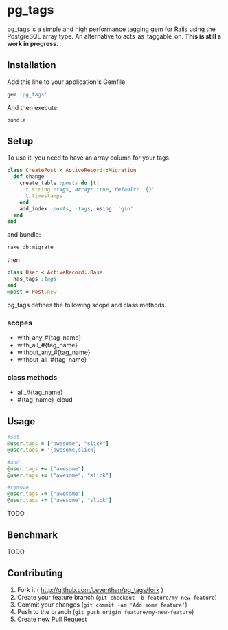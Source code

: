 # pg_tags
pg_tags is a simple and high performance tagging gem for Rails using the PostgreSQL array type. An alternative to acts_as_taggable_on. **This is still a work in progress.**

## Installation

Add this line to your application's Gemfile:

```ruby
gem 'pg_tags'
```

And then execute:

```shell
bundle
```


## Setup

To use it, you need to have an array column for your tags.

```ruby
class CreatePost < ActiveRecord::Migration
  def change
    create_table :posts do |t|
      t.string :tags, array: true, default: '{}'
      t.timestamps
    end
    add_index :posts, :tags, using: 'gin'
  end
end
```

and bundle:

```shell
rake db:migrate
```

then

```ruby
class User < ActiveRecord::Base
  has_tags :tags
end
@post = Post.new
```

pg_tags defines the following scope and class methods.

### scopes

- with_any_#{tag_name}
- with_all_#{tag_name}
- without_any_#{tag_name}
- without_all_#{tag_name}

### class methods

- all_#{tag_name}
- #{tag_name}_cloud


## Usage

```ruby
#set
@user.tags = ["awesome", "slick"]
@user.tags = '{awesome,slick}'

#add
@user.tags += ["awesome"]
@user.tags += ["awesome", "slick"]

#remove
@user.tags -= ["awesome"]
@user.tags -= ["awesome", "slick"]
```

TODO

## Benchmark
TODO


## Contributing

1. Fork it ( http://github.com/Leventhan/pg_tags/fork )
2. Create your feature branch (`git checkout -b feature/my-new-feature`)
3. Commit your changes (`git commit -am 'Add some feature'`)
4. Push to the branch (`git push origin feature/my-new-feature`)
5. Create new Pull Request